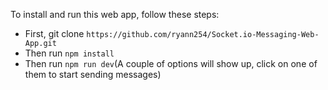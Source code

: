 To install and run this web app, follow these steps:
- First, git clone `https://github.com/ryann254/Socket.io-Messaging-Web-App.git`
- Then run `npm install`
- Then run `npm run dev`(A couple of options will show up, click on one of them to start sending messages)
